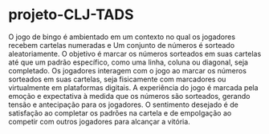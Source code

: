# projeto-CLJ-TADS
O jogo de bingo é ambientado em um contexto no qual os jogadores recebem cartelas numeradas e 
Um conjunto de números é sorteado aleatoriamente. O objetivo é marcar os números sorteados em suas cartelas até que um padrão específico, como uma linha, coluna ou diagonal, seja completado. Os jogadores interagem com o jogo ao marcar os números sorteados em suas cartelas, seja fisicamente com marcadores ou virtualmente em plataformas digitais. A experiência do jogo é marcada pela emoção e expectativa à medida que os números são sorteados, gerando tensão e antecipação para os jogadores. O sentimento desejado é de satisfação ao completar os padrões na cartela e de empolgação ao competir com outros jogadores para alcançar a vitória.
